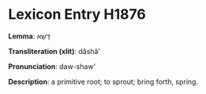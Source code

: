 # Lexicon Entry H1876

**Lemma**: דָּשָׁא

**Transliteration (xlit)**: dâshâʼ

**Pronunciation**: daw-shaw'

**Description**:
a primitive root; to sprout; bring forth, spring.
